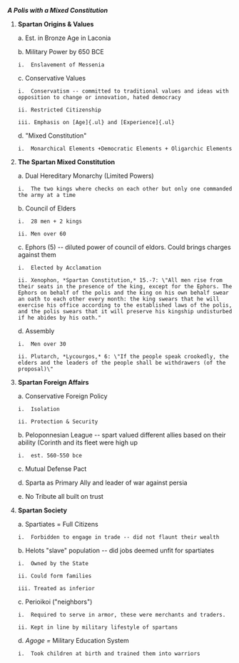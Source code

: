 ***A Polis with a Mixed Constitution***

1.  **Spartan Origins & Values**

    a.  Est. in Bronze Age in Laconia

    b.  Military Power by 650 BCE

        i.  Enslavement of Messenia

    c.  Conservative Values

        i.  Conservatism -- committed to traditional values and ideas with opposition to change or innovation, hated democracy

        ii. Restricted Citizenship

        iii. Emphasis on [Age]{.ul} and [Experience]{.ul}

    d.  "Mixed Constitution"

        i.  Monarchical Elements +Democratic Elements + Oligarchic Elements

2.  **The Spartan Mixed Constitution**

    a.  Dual Hereditary Monarchy (Limited Powers)

        i.  The two kings where checks on each other but only one commanded the army at a time

    b.  Council of Elders

        i.  28 men + 2 kings

        ii. Men over 60

    c.  Ephors (5) -- diluted power of council of eldors. Could brings charges against them

        i.  Elected by Acclamation

        ii. Xenophon, *Spartan Constitution,* 15.-7: \"All men rise from their seats in the presence of the king, except for the Ephors. The Ephors on behalf of the polis and the king on his own behalf swear an oath to each other every month: the king swears that he will exercise his office according to the established laws of the polis, and the polis swears that it will preserve his kingship undisturbed if he abides by his oath."

    d.  Assembly

        i.  Men over 30

        ii. Plutarch, *Lycourgos,* 6: \"If the people speak crookedly, the elders and the leaders of the people shall be withdrawers (of the proposal)\"

3.  **Spartan Foreign Affairs**

    a.  Conservative Foreign Policy

        i.  Isolation

        ii. Protection & Security

    b.  Peloponnesian League -- spart valued different allies based on their ability (Corinth and its fleet were high up

        i.  est. 560-550 bce

    c.  Mutual Defense Pact

    d.  Sparta as Primary Ally and leader of war against persia

    e.  No Tribute all built on trust

4.  **Spartan Society**

    a.  Spartiates = Full Citizens

        i.  Forbidden to engage in trade -- did not flaunt their wealth

    b.  Helots "slave" population -- did jobs deemed unfit for spartiates

        i.  Owned by the State

        ii. Could form families

        iii. Treated as inferior

    c.  Perioikoi ("neighbors")

        i.  Required to serve in armor, these were merchants and traders.

        ii. Kept in line by military lifestyle of spartans

    d.  *Agoge =* Military Education System

        i.  Took children at birth and trained them into warriors
